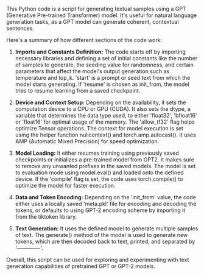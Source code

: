 This Python code is a script for generating textual samples using a GPT (Generative Pre-trained Transformer) model. It's useful for natural language generation tasks, as a GPT model can generate coherent, contextual sentences.

Here's a summary of how different sections of the code work:

1. **Imports and Constants Definition:** The code starts off by importing necessary libraries and defining a set of initial constants like the number of samples to generate, the seeding value for randomness, and certain parameters that affect the model's output generation such as temperature and top_k. 'start' is a prompt or seed text from which the model starts generating. If 'resume' is chosen as init_from, the model tries to resume learning from a saved checkpoint.

2. **Device and Context Setup:** Depending on the availability, it sets the computation device to a CPU or GPU (CUDA). It also sets the dtype, a variable that determines the data type used, to either 'float32', 'bfloat16' or 'float16' for optimal usage of the memory. The 'allow_tf32' flag helps optimize Tensor operations. The context for model execution is set using the helper function nullcontext() and torch.amp.autocast(). It uses AMP (Automatic Mixed Precision) for speed optimization.

3. **Model Loading:** It either resumes training using previously saved checkpoints or initializes a pre-trained model from GPT2. It makes sure to remove any unwanted prefixes in the saved models. The model is set to evaluation mode using model.eval() and loaded onto the defined device. If the 'compile' flag is set, the code uses torch.compile() to optimize the model for faster execution.

4. **Data and Token Encoding:** Depending on the 'init_from' value, the code either uses a locally saved 'meta.pkl' file for encoding and decoding the tokens, or defaults to using GPT-2 encoding scheme by importing it from the tiktoken library.

5. **Text Generation:** It uses the defined model to generate multiple samples of text. The generate() method of the model is used to generate new tokens, which are then decoded back to text, printed, and separated by ‘————-’.

Overall, this script can be used for exploring and experimenting with text generation capabilities of pretrained GPT or GPT-2 models.
